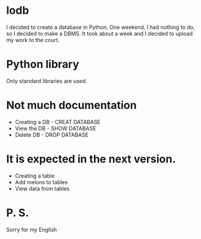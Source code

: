 # lodb

I decided to create a database in Python. One weekend, I had nothing to do, so I decided to make a DBMS. It took about a week and I decided to upload my work to the court.

# Python library
Only standard libraries are used.

# Not much documentation

- Creating a DB - CREAT DATABASE
- View the DB - SHOW DATABASE
- Delete DB - DROP DATABASE

# It is expected in the next version.

- Creating a table
- Add melons to tables
- View data from tables

# P. S.
Sorry for my English

